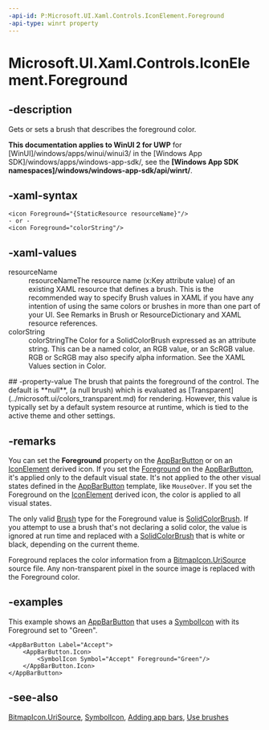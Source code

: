 ```yaml
---
-api-id: P:Microsoft.UI.Xaml.Controls.IconElement.Foreground
-api-type: winrt property
---
```


<!-- Property syntax
public Windows.UI.Xaml.Media.Brush Foreground { get;  set; }
-->

# Microsoft.UI.Xaml.Controls.IconElement.Foreground

## -description
Gets or sets a brush that describes the foreground color.

**This documentation applies to WinUI 2 for UWP** for [WinUI]/windows/apps/winui/winui3/ in the [Windows App SDK]/windows/apps/windows-app-sdk/, see the **[Windows App SDK namespaces]/windows/windows-app-sdk/api/winrt/**.

## -xaml-syntax
```xaml
<icon Foreground="{StaticResource resourceName}"/>
- or -
<icon Foreground="colorString"/>

```


## -xaml-values
<dl><dt>resourceName</dt><dd>resourceNameThe resource name (x:Key attribute value) of an existing XAML resource that defines a brush. This is the recommended way to specify Brush values in XAML if you have any intention of using the same colors or brushes in more than one part of your UI. See Remarks in Brush or ResourceDictionary and XAML resource references.</dd>
<dt>colorString</dt><dd>colorStringThe Color for a SolidColorBrush expressed as an attribute string. This can be a named color, an RGB value, or an ScRGB value. RGB or ScRGB may also specify alpha information. See the XAML Values section in Color.</dd>
</dl>
## -property-value
The brush that paints the foreground of the control. The default is **null**, (a null brush) which is evaluated as [Transparent](../microsoft.ui/colors_transparent.md) for rendering. However, this value is typically set by a default system resource at runtime, which is tied to the active theme and other settings.

## -remarks
You can set the **Foreground** property on the [AppBarButton](appbarbutton.md) or on an [IconElement](iconelement.md) derived icon. If you set the [Foreground](control_foreground.md) on the [AppBarButton](appbarbutton.md), it's applied only to the default visual state. It's not applied to the other visual states defined in the [AppBarButton](appbarbutton.md) template, like `MouseOver`. If you set the Foreground on the [IconElement](iconelement.md) derived icon, the color is applied to all visual states.

The only valid [Brush](../microsoft.ui.xaml.media/brush.md) type for the Foreground value is [SolidColorBrush](../microsoft.ui.xaml.media/solidcolorbrush.md). If you attempt to use a brush that's not declaring a solid color, the value is ignored at run time and replaced with a [SolidColorBrush](../microsoft.ui.xaml.media/solidcolorbrush.md) that is white or black, depending on the current theme.

Foreground replaces the color information from a [BitmapIcon.UriSource](bitmapicon_urisource.md) source file. Any non-transparent pixel in the source image is replaced with the Foreground color.

## -examples
This example shows an [AppBarButton](appbarbutton.md) that uses a [SymbolIcon](symbolicon.md) with its Foreground set to "Green".

```xaml
<AppBarButton Label="Accept">
    <AppBarButton.Icon>
        <SymbolIcon Symbol="Accept" Foreground="Green"/>
    </AppBarButton.Icon>
</AppBarButton>
```



## -see-also
[BitmapIcon.UriSource](bitmapicon_urisource.md), [SymbolIcon](symbolicon.md), [Adding app bars](/previous-versions/windows/apps/hh781230(v=win.10)), [Use brushes](/windows/uwp/graphics/using-brushes)
